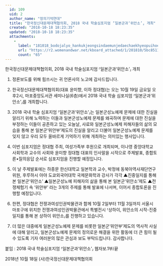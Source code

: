 ```yaml
---
  id: 109
  uid: 2
  author_name: "정의기억연대"
  title: "한국정신대문제대책협의회, 2018 국내 학술심포지엄 ⸢일본군과‘위안소’⸥ 개최"
  created: "2018-10-18 18:23:35"
  updated: "2018-10-18 18:23:35"
  attachments: 
    - 
      label: "181018_bodojalyo_hankukjeongsindaemunjedaechaekhyeopuihoe_2018kuknaehaksulsimpojieom_ilbonkunkwawianso_kaechoe.hwp"
      url: "https://r2.womenandwar.net/kboard_attached/1/201810/5bc8511776b9a6348984.hwp"
      count: "65"
---
```

한국정신대문제대책협의회, 2018 국내 학술심포지엄 ⸢일본군과‘위안소’⸥ 개최

1. 정론보도를 위해 힘쓰시는 귀 언론사의 노고에 감사드립니다.

2. 한국정신대문제대책협의회(대표 윤미향, 이하 정대협)는 오는 10월 19일 금요일 오후2시, 마포중앙도서관 세미나실(6층)에서 2018 국내 학술 심포지엄 ⸢일본군과‘위안소’⸥를 개최합니다.

3. 2018 국내 학술 심포지엄 ⸢일본군과‘위안소’⸥는 일본군성노예제 문제에 대한 진실을 알리기 위해 노력하는 이들과 일본군성노예제 문제를 왜곡하며 문제에 대한 진실을 부정하는 이들이 공존하고 있는 오늘날, 사료와 일본군성노예제 피해자들의 삶의 모습을 통해 본 일본군‘위안부’제도의 진실을 알리고 더불어 일본군성노예제 문제를 잊지 않고 우리 모두 올바르게 기억하기 위해 개최하는 의미있는 행사입니다. 

4. 이번 심포지엄은 정대협 주최, 여성가족부 후원으로 개최되며, 이나영 중앙대학교 사회학과 교수의 사회와 윤미향 정대협 대표의 인사말을 시작으로 주제발표, 종합토론•질의응답 순서로 심포지엄을 진행할 예정입니다. 

5. 이 날 주제발표에는 하종문 한신대학교 일본학과 교수, 박정애 동북아역사재단연구위원, 후루하시 아야 도쿄외국어대학 국제문화학과 강사가 각각 ▲진중일지를 통해 본 일본군‘위안소’ ▲일본군성노예 피해자의 삶을 통해 본 일본군‘위안소’제도 ▲전쟁체험기 속 ‘위안부’ 라는 3개의 주제를 통해 발표에 나서며, 이어서 종합토론을 진행할 예정입니다. 

6. 한편, 정대협은 전쟁과여성인권박물관과 함께 10월 2일부터 11월 3일까지 서울시 마포구에 위치한 전쟁과여성인권박물관에서 특별전시 ⸢상하이, 위안소의 시작-진중일지를 통해 본 상하이 위안소⸥를 진행하고 있습니다.

7. 더 많은 대중에게 일본군성노예제 문제를 비롯한 일본군‘위안부’제도의 역사적 사실에 대해 알리고, 일본군성노예제 문제의 정의로운 해결을 위한 활동에 더 큰 힘이 될 수 있도록 기자 여러분의 많은 관심과 보도 부탁드립니다. 감사합니다. 

붙임 : 2018 국내 학술심포지엄 ⸢일본군과‘위안소’⸥ 웹자보.1부/끝

2018년 10월 18일 
(사)한국정신대문제대책협의회